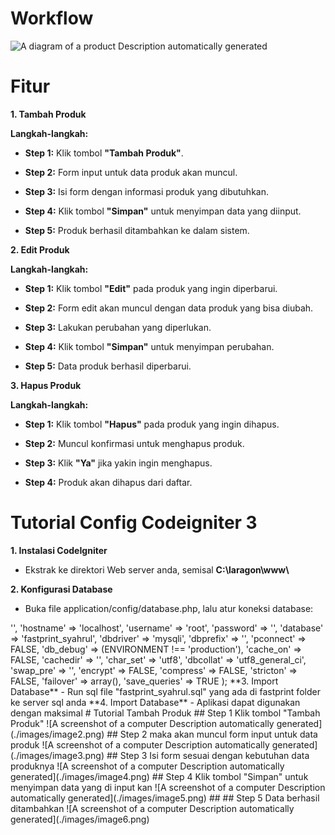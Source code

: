 # Workflow

![A diagram of a product Description automatically
generated](./images/image1.png)

# Fitur

**1. Tambah Produk**

**Langkah-langkah:**

-   **Step 1:** Klik tombol **"Tambah Produk"**.

-   **Step 2:** Form input untuk data produk akan muncul.

-   **Step 3:** Isi form dengan informasi produk yang dibutuhkan.

-   **Step 4:** Klik tombol **"Simpan"** untuk menyimpan data yang
    diinput.

-   **Step 5:** Produk berhasil ditambahkan ke dalam sistem.

**2. Edit Produk**

**Langkah-langkah:**

-   **Step 1:** Klik tombol **"Edit"** pada produk yang ingin
    diperbarui.

-   **Step 2:** Form edit akan muncul dengan data produk yang bisa
    diubah.

-   **Step 3:** Lakukan perubahan yang diperlukan.

-   **Step 4:** Klik tombol **"Simpan"** untuk menyimpan perubahan.

-   **Step 5:** Data produk berhasil diperbarui.

**3. Hapus Produk**

**Langkah-langkah:**

-   **Step 1:** Klik tombol **"Hapus"** pada produk yang ingin dihapus.

-   **Step 2:** Muncul konfirmasi untuk menghapus produk.

-   **Step 3:** Klik **"Ya"** jika yakin ingin menghapus.

-   **Step 4:** Produk akan dihapus dari daftar.

# Tutorial Config Codeigniter 3

**1. Instalasi CodeIgniter**

-   Ekstrak ke direktori Web server anda, semisal **C:\\laragon\\www\\**

**2. Konfigurasi Database**

-   Buka file application/config/database.php, lalu atur koneksi
    database:

<?php
defined('BASEPATH') OR exit('No direct script access allowed');

$active_group = 'default';
$query_builder = TRUE;

$db['default'] = array(
	'dsn'	=> '',
	'hostname' => 'localhost',
	'username' => 'root',
	'password' => '',
	'database' => 'fastprint_syahrul',
	'dbdriver' => 'mysqli',
	'dbprefix' => '',
	'pconnect' => FALSE,
	'db_debug' => (ENVIRONMENT !== 'production'),
	'cache_on' => FALSE,
	'cachedir' => '',
	'char_set' => 'utf8',
	'dbcollat' => 'utf8_general_ci',
	'swap_pre' => '',
	'encrypt' => FALSE,
	'compress' => FALSE,
	'stricton' => FALSE,
	'failover' => array(),
	'save_queries' => TRUE
);

**3. Import Database**

-   Run sql file "fastprint_syahrul.sql" yang ada di fastprint folder ke
    server sql anda

**4. Import Database**

-   Aplikasi dapat digunakan dengan maksimal

# Tutorial Tambah Produk

## Step 1

Klik tombol "Tambah Produk"

![A screenshot of a computer Description automatically
generated](./images/image2.png)

## Step 2

maka akan muncul form input untuk data produk

![A screenshot of a computer Description automatically
generated](./images/image3.png)

## Step 3

Isi form sesuai dengan kebutuhan data produknya

![A screenshot of a computer Description automatically
generated](./images/image4.png)

## Step 4

Klik tombol "Simpan" untuk menyimpan data yang di input kan

![A screenshot of a computer Description automatically
generated](./images/image5.png)
## 

## Step 5

Data berhasil ditambahkan

![A screenshot of a computer Description automatically
generated](./images/image6.png)
